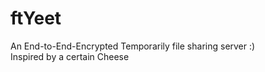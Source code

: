 # ftYeet
An End-to-End-Encrypted Temporarily file sharing server :) <br>
Inspired by a certain Cheese
